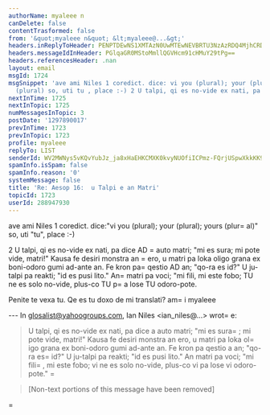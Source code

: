 ```yaml
---
authorName: myaleee n
canDelete: false
contentTrasformed: false
from: '&quot;myaleee n&quot; &lt;myaleee@...&gt;'
headers.inReplyToHeader: PENPTDEwNS1XMTAzN0UwMTEwNEVBRTU3NzAzRDQ4MjhCRDIwQHBoeC5nYmw+
headers.messageIdInHeader: PGlqaGR0MStoMmllQGVHcm91cHMuY29tPg==
headers.referencesHeader: .nan
layout: email
msgId: 1724
msgSnippet: 'ave ami Niles 1 coredict. dice: vi you (plural); your (plural); yours
  (plural) so, uti tu , place :-) 2 U talpi, qi es no-vide ex nati, pa dice AD auto'
nextInTime: 1725
nextInTopic: 1725
numMessagesInTopic: 3
postDate: '1297890017'
prevInTime: 1723
prevInTopic: 1723
profile: myaleee
replyTo: LIST
senderId: WV2MWNys5vKQvYubJz_ja8xHaEHKCMXK0kvyNUOfiICPmz-FQrjUSpwXkkKK9dD5v9ejIcRBXb26_eWYzAosRL0ziLnYWg
spamInfo.isSpam: false
spamInfo.reason: '0'
systemMessage: false
title: 'Re: Aesop 16:  u Talpi e an Matri'
topicId: 1723
userId: 288947930
---
```


ave ami Niles
1 coredict. dice:"vi you (plural); your (plural); yours (plur=
al)"
so, uti "tu", place :-)

2 U talpi, qi es no-vide ex nati, pa dice AD =
auto matri; "mi es sura; mi pote vide, matri!"  Kausa fe desiri monstra an =
ero, u matri pa loka oligo grana ex boni-odoro gumi ad-ante an.  Fe kron pa=
 qestio AD an; "qo-ra es id?"  U ju-talpi pa reakti; "id es pusi lito."  An=
 matri pa voci; "mi fili, mi este fobo; TU ne es solo no-vide, plus-co TU p=
a lose TU odoro-pote.

Penite te vexa tu. Qe es tu doxo de mi translati?
am=
i myaleee

--- In glosalist@yahoogroups.com, Ian Niles <ian_niles@...> wrot=
e:
>
> 
> U talpi, qi es no-vide ex nati, pa dice a auto matri; "mi es sura=
; mi pote vide, matri!"  Kausa fe desiri monstra an ero, u matri pa loka ol=
igo grana ex boni-odoro gumi ad-ante an.  Fe kron pa qestio a an; "qo-ra es=
 id?"  U ju-talpi pa reakti; "id es pusi lito."  An matri pa voci; "mi fili=
, mi este fobo; vi ne es solo no-vide, plus-co vi pa lose vi odoro-pote."  =
		 	   		  
> 
> [Non-text portions of this message have been removed]
>


=

